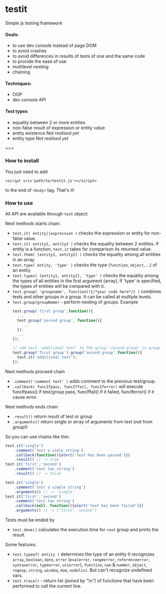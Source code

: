 testit
===================

Simple js testing framework

#### Goals:
  + to use dev console instead of page DOM
  + to avoid crashes
  + to avoid differences in results of tests of one and the same code
  + to provide the ease of use
  + multilevel nesting
  + chaining

#### Techniques:
  + OOP
  + dev console API

#### Test types
  + equality between 2 or more entities
  + non-false result of expression or entity value
  + entity existence *Not realised yet*
  + entity type *Not realised yet*

===

### How to install
You just need to add 
    
    <script src='path/to/testit.js'></script>

to the end of  `<body>` tag. That's it!

### How to use
All API are available through `test` object:

Next methods starts chain:
+ `test.it( entity||expression )` checks the expression or entity for non-false value.
+ `test.it( entity1, entity2 )` checks the equality between 2 entities.
  if entity is a function, `test.it` takes for comparison its returned value.
+ `test.them( [entity1, entity2] )` checks the equality among all entities in an array
+ `test.type( entity, 'type' )` checks the type (`function`, `object`, ...) of an entity
+ `test.types( [entity1, entity2], 'type' )` checks the equality among the types of all entities in the first argument (array), If 'type' is specified, the types of entities will be compared with it.
+ `test.group( 'groupname', function(){/*your code here*/} )` combines tests and other groups in a group. It can be called at multiple levels.
+ `test.group(groupName)` - perform nesting of groups.
Example
    ```javascript
    test.group('first group',function(){
      ...
      test.group('second group', function(){
        ...
      });
      ...
    });
    
    // add test 'additional test' to the group 'second group' in group 'first group'
    test.group('first group').group('second group',function(){
      test.it('additional test');
    });
    ```

Next methods proceed chain
+ `.comment('comment text' )` adds comment to the previous test/group.
+ `.callback( funcIfpass, funcIffail, funcIferror)` will execute funcIfpass() if test/group pass, funcIffail() if it failed, funcIferror() if it cause error.

Next methods ends chain
+ `.result()` return result of test or group
+ `.arguments()` return single or array of arguments from test (not from group!)

So you can use chains like this:
```javascript
test.it('single')
    .comment('test a simle string')
    .callback(function(){alert('test has been passed')})
    .result() // -> true
test.it('first','second')
    .comment('test two string')
    .result() // -> false

test.it('single')
    .comment('test a simple string')
    .arguments() // -> 'single'
test.it('first','second')
    .comment('test two string')
    .callback(null, function(){alert('test has been failed')})
    .arguments() // -> ['first','second']
```

Tests must be ended by
+ `test.done()` calculates the execution time for `root` group and prints the result.

Some features:

+ `test.typeof( entity )` determines the type of an entity
  It recognizes `array`, `boolean`, `date`, `error` (`evalerror`, `rangeerror`, `referenceerror`, `syntaxerror`, `typeerror`, `urierror`), `function`, `nan` & `number`, `object`, `regexp`, `string`, `window`, `dom`, `nodelist`. But can't recognize undefined vars.
+ `test.trace()` - return list *(joined by "\n")* of functions that have been performed to call the current line.
